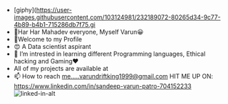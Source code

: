 - [giphy](https://user-images.githubusercontent.com/103124981/232189072-80265d34-9c77-4b89-b4b1-715286db7f75.gi
- 🙏Har Har Mahadev everyone, Myself Varun😀
- 👀Welcome to my Profile 
- 😍 A Data scientist aspirant
- 🌱 I’m intrested in learning different Programming languages, Ethical hacking and Gaming❤️
- All of my projects are available at
- 📫 How to reach me.....varundriftking1999@gmail.com
HIT ME UP ON:
https://www.linkedin.com/in/sandeep-varun-patro-704152233
![linked-in-alt]([https://user-images.githubusercontent.com/103124981/232190486-545ae582-9ea3-4a67-a28c-446626a13cae.svg](https://www.linkedin.com/in/sandeep-varun-patro-704152233))


<!---
SandeepVarun/SandeepVarun is a ✨ special ✨ repository because its `README.md` (this file) appears on your GitHub profile.
You can click the Preview link to take a look at your changes.
--->
